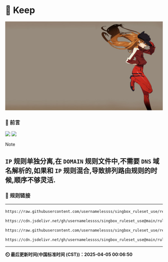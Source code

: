 
# 🧸 Keep
![](https://raw.githubusercontent.com/usernamelessss/picture-bed/main/images/202504042256831.jpg)
### 📣 前言
![](https://shields.io/badge/-移除重复规则-ff69b4) ![](https://shields.io/badge/-IP&nbsp;规则单独存放不与&nbsp;DOMAIN&nbsp;等混合-green)
> [!NOTE]
**`IP` 规则单独分离,在 `DOMAIN` 规则文件中,不需要 `DNS` 域名解析的,如果和 `IP` 规则混合,导致排列路由规则的时候,顺序不够灵活.**
---

###  🔗 规则链接
---

```url
https://raw.githubusercontent.com/usernamelessss/singbox_ruleset_use/refs/heads/main/rule/Keep/Keep_No_IP.json
```

```url
https://cdn.jsdelivr.net/gh/usernamelessss/singbox_ruleset_use@main/rule/Keep/Keep_No_IP.json
```

```url
https://raw.githubusercontent.com/usernamelessss/singbox_ruleset_use/refs/heads/main/rule/Keep/Keep_No_IP.srs
```

```url
https://cdn.jsdelivr.net/gh/usernamelessss/singbox_ruleset_use@main/rule/Keep/Keep_No_IP.srs
```

---
**⏲️ 最后更新时间(中国标准时间 (CST))：2025-04-05 00:06:50**